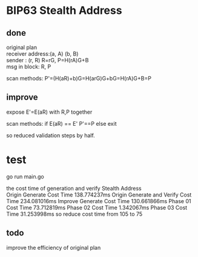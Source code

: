 # BIP63 Stealth Address
## done
original plan   
receiver address:(a, A) (b, B)   
sender : (r, R) R=rG, P=H(rA)G+B   
msg in block: R, P   

scan methods: P'=(H(aR)+b)G=H(arG)G+bG=H(rA)G+B=P

## improve
expose E'=E(aR) with R,P together

scan methods: 
if E(aR) == E'
    P'==P
else
    exit

so reduced validation steps by half.

# test
go run main.go

the cost time of generation and verify Stealth Address   
    Origin Generate Cost Time 138.774237ms
    Origin Generate and Verify Cost Time 234.081016ms
    Improve Generate Cost Time 130.661866ms
    Phase 01 Cost Time 73.712819ms
    Phase 02 Cost Time 1.342067ms
    Phase 03 Cost Time 31.253998ms
so reduce cost time from 105 to 75

## todo
improve the efficiency of original plan

